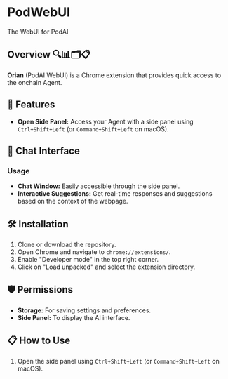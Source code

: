 # PodWebUI
The WebUI for PodAI

## Overview 🔍📊🗂️📋
**Orian** (PodAI WebUI) is a Chrome extension that provides quick access to the onchain Agent.

## 🚀 Features
- **Open Side Panel:** Access your Agent with a side panel using `Ctrl+Shift+Left` (or `Command+Shift+Left` on macOS).

## 💬 Chat Interface



### Usage
- **Chat Window:** Easily accessible through the side panel.
- **Interactive Suggestions:** Get real-time responses and suggestions based on the context of the webpage.

## 🛠 Installation
1. Clone or download the repository.
2. Open Chrome and navigate to `chrome://extensions/`.
3. Enable "Developer mode" in the top right corner.
4. Click on "Load unpacked" and select the extension directory.

## 🛡 Permissions
- **Storage:** For saving settings and preferences.
- **Side Panel:** To display the AI interface.

## 📋 How to Use
1. Open the side panel using `Ctrl+Shift+Left` (or `Command+Shift+Left` on macOS).

